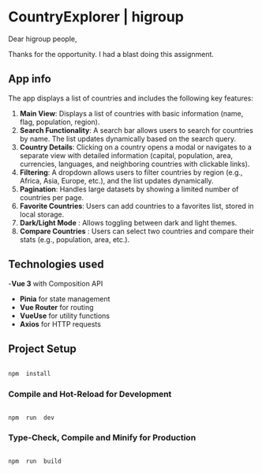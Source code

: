 # CountryExplorer | higroup

Dear higroup people,

Thanks for the opportunity. I had a blast doing this assignment.

## App info

The app displays a list of countries and includes the following key features:

1. **Main View**: Displays a list of countries with basic information (name, flag, population, region).
2. **Search Functionality**: A search bar allows users to search for countries by name. The list updates dynamically based on the search query.
3. **Country Details**: Clicking on a country opens a modal or navigates to a separate view with detailed information (capital, population, area, currencies, languages, and neighboring countries with clickable links).
4. **Filtering**: A dropdown allows users to filter countries by region (e.g., Africa, Asia, Europe, etc.), and the list updates dynamically.
5. **Pagination**: Handles large datasets by showing a limited number of countries per page.
6. **Favorite Countries**: Users can add countries to a favorites list, stored in local storage.
7. **Dark/Light Mode** : Allows toggling between dark and light themes.
8. **Compare Countries** : Users can select two countries and compare their stats (e.g., population, area, etc.).

## Technologies used

-**Vue 3** with Composition API

- **Pinia** for state management
- **Vue Router** for routing
- **VueUse** for utility functions
- **Axios** for HTTP requests

## Project Setup

```sh

npm  install

```

### Compile and Hot-Reload for Development

```sh

npm  run  dev

```

### Type-Check, Compile and Minify for Production

```sh

npm  run  build

```
